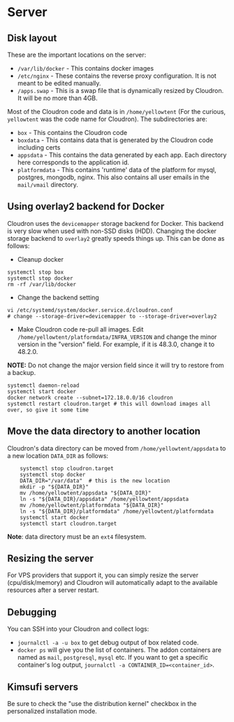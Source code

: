 # Server

## Disk layout

These are the important locations on the server:

* `/var/lib/docker` - This contains docker images
* `/etc/nginx` - These contains the reverse proxy configuration. It is not meant to be edited manually.
* `/apps.swap` - This is a swap file that is dynamically resized by Cloudron. It will be no more than 4GB.

Most of the Cloudron code and data is in `/home/yellowtent` (For the curious, `yellowtent` was the code
name for Cloudron). The subdirectories are:

* `box` - This contains the Cloudron code
* `boxdata` - This contains data that is generated by the Cloudron code including certs
* `appsdata` - This contains the data generated by each app. Each directory here corresponds
  to the application id.
* `platformdata` - This contains 'runtime' data of the platform for mysql, postgres,
  mongodb, nginx. This also contains all user emails in the `mail/vmail` directory.

## Using overlay2 backend for Docker

Cloudron uses the `devicemapper` storage backend for Docker. This backend is very slow when used with non-SSD disks (HDD).
Changing the docker storage backend to `overlay2` greatly speeds things up. This can be done as follows:

* Cleanup docker
```
systemctl stop box
systemctl stop docker
rm -rf /var/lib/docker
```

* Change the backend setting
```
vi /etc/systemd/system/docker.service.d/cloudron.conf
# change --storage-driver=devicemapper to --storage-driver=overlay2
```

* Make Cloudron code re-pull all images. Edit `/home/yellowtent/platformdata/INFRA_VERSION` and change the minor version
in the "version" field. For example, if it is 48.3.0, change it to 48.2.0.

**NOTE:** Do not change the major version field since it will try to restore from a backup.

```
systemctl daemon-reload
systemctl start docker
docker network create --subnet=172.18.0.0/16 cloudron
systemctl restart cloudron.target # this will download images all over, so give it some time
```

## Move the data directory to another location

Cloudron's data directory can be moved from `/home/yellowtent/appsdata` to a new location `DATA_DIR`
as follows:

```
    systemctl stop cloudron.target
    systemctl stop docker
    DATA_DIR="/var/data"  # this is the new location
    mkdir -p "${DATA_DIR}"
    mv /home/yellowtent/appsdata "${DATA_DIR}"
    ln -s "${DATA_DIR}/appsdata" /home/yellowtent/appsdata
    mv /home/yellowtent/platformdata "${DATA_DIR}"
    ln -s "${DATA_DIR}/platformdata" /home/yellowtent/platformdata
    systemctl start docker
    systemctl start cloudron.target
```

**Note**: data directory must be an `ext4` filesystem.

## Resizing the server

For VPS providers that support it, you can simply resize the server (cpu/disk/memory) and Cloudron will
automatically adapt to the available resources after a server restart.

## Debugging

You can SSH into your Cloudron and collect logs:

* `journalctl -a -u box` to get debug output of box related code.
* `docker ps` will give you the list of containers. The addon containers are named as `mail`, `postgresql`,
   `mysql` etc. If you want to get a specific container's log output, `journalctl -a CONTAINER_ID=<container_id>`.

## Kimsufi servers

Be sure to check the "use the distribution kernel" checkbox in the personalized installation mode.

